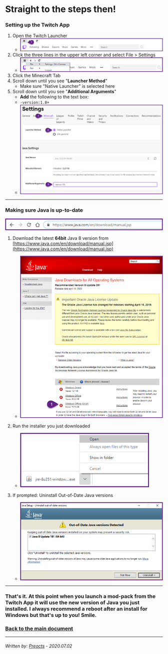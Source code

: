 # Straight to the steps then!

### Setting up the Twitch App

1. Open the Twitch Launcher
   - ![Image01](/images/image01.png)
2. Click the three lines in the upper left corner and select File > Settings
   - ![Image02](/images/image02.png)
3. Click the Minecraft Tab
4. Scroll down until you see "**Launcher Method**"
   - Make sure "Native Launcher" is selected here
5. Scroll down until you see "**Additional Arguments**"
   - **Add** the following to the text box:
   - ```-version:1.8+```
   - ![Image03](/images/image03.png)

---

### Making sure Java is up-to-date

![Image04](/images/image04.png)

1. Download the latest **64bit** Java 8 version from [https://www.java.com/en/download/manual.jsp](https://www.java.com/en/download/manual.jsp)
   - ![Image05](/images/image05.png)

2. Run the installer you just downloaded
   - ![Image08](/images/image08.png)

3. If prompted: Uninstall Out-of-Date Java versions
   - ![Image06](/images/image06.png)

---

### That's it. At this point when you launch a mod-pack from the Twitch App it will use the new version of Java you just installed. I always recommend a reboot after an install for Windows but that's up to you! Smile.

### [Back to the main document](README.md)

---

###### *Written by: [Preocts](https://github.com/Preocts) - 2020.07.02*